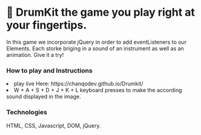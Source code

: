 # 🥁 DrumKit the game you play right at your fingertips. 

<p> 
In this game we incorporate jQuery in order to add eventListeners to our Elements. Each storke briging in a sound of an instrument as well as an animation. Give it a try! 
</p> 

### How to play and Instructions 
<li> play live Here:  https://chanqodev.github.io/Drumkit/ </li> 
<li> W + A + S + D + J + K + L keyboard presses to make the according sound displayed in the image.</li> 

### Technologies
HTML, CSS, Javascript, DOM, jQuery.
